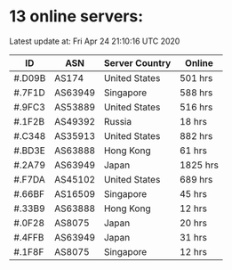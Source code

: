 # 13 online servers:

Latest update at: Fri Apr 24 21:10:16 UTC 2020

| ID | ASN | Server Country | Online |
| -- | --- | -------------- | ------ |
| #.D09B | AS174 | United States | 501 hrs |
| #.7F1D | AS63949 | Singapore | 588 hrs |
| #.9FC3 | AS53889 | United States | 516 hrs |
| #.1F2B | AS49392 | Russia | 18 hrs |
| #.C348 | AS35913 | United States | 882 hrs |
| #.BD3E | AS63888 | Hong Kong | 61 hrs |
| #.2A79 | AS63949 | Japan | 1825 hrs |
| #.F7DA | AS45102 | United States | 689 hrs |
| #.66BF | AS16509 | Singapore | 45 hrs |
| #.33B9 | AS63888 | Hong Kong | 12 hrs |
| #.0F28 | AS8075 | Japan | 20 hrs |
| #.4FFB | AS63949 | Japan | 31 hrs |
| #.1F8F | AS8075 | Singapore | 12 hrs |

